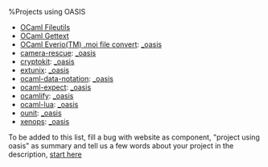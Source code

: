 %Projects using OASIS

* [OCaml Fileutils](https://forge.ocamlcore.org/projects/ocaml-fileutils)
* [OCaml Gettext](https://forge.ocamlcore.org/projects/ocaml-gettext)
* [OCaml Everio(TM) .moi file convert](https://forge.ocamlcore.org/projects/ocaml-moifile/): 
  [\_oasis](http://darcs.ocamlcore.org/cgi-bin/darcsweb.cgi?r=ocaml-moifile;a=headblob;f=/_oasis)
* [camera-rescue](https://forge.ocamlcore.org/projects/camera-rescue):
  [\_oasis](http://darcs.ocamlcore.org/cgi-bin/darcsweb.cgi?r=camera-rescue;a=headblob;f=/_oasis)
* [cryptokit](https://forge.ocamlcore.org/projects/cryptokit):
  [\_oasis](https://forge.ocamlcore.org/scm/viewvc.php/trunk/_oasis?view=markup&root=cryptokit)
* [extunix](https://forge.ocamlcore.org/projects/extunix):
  [\_oasis](http://git.ocamlcore.org/cgi-bin/gitweb.cgi?p=extunix/extunix.git;a=blob;f=_oasis)
* [ocaml-data-notation](https://forge.ocamlcore.org/projects/odn):
  [\_oasis](http://darcs.ocamlcore.org/cgi-bin/darcsweb.cgi?r=ocaml-data-notation;a=headblob;f=/_oasis)
* [ocaml-expect](https://forge.ocamlcore.org/projects/ocaml-expect):
  [\_oasis](http://darcs.ocamlcore.org/cgi-bin/darcsweb.cgi?r=ocaml-expect;a=headblob;f=/_oasis)
* [ocamlify](https://forge.ocamlcore.org/projects/ocamlify):
  [\_oasis](http://darcs.ocamlcore.org/cgi-bin/darcsweb.cgi?r=ocamlify;a=headblob;f=/_oasis)
* [ocaml-lua](https://forge.ocamlcore.org/projects/ocaml-lua):
  [\_oasis](http://git.ocamlcore.org/cgi-bin/gitweb.cgi?p=ocaml-lua/ocaml-lua.git;a=blob;f=_oasis)
* [ounit](https://forge.ocamlcore.org/projects/ounit):
  [\_oasis](http://darcs.ocamlcore.org/cgi-bin/darcsweb.cgi?r=ounit;a=headblob;f=/_oasis)
* [xenops](http://github.com/xen-org/xenops):
  [\_oasis](http://github.com/xen-org/xenops/blob/master/_oasis)


To be added to this list, fill a bug with website as component, "project using
oasis" as summary and tell us a few words about your project in the
description, 
[start here](https://forge.ocamlcore.org/tracker/?func=add&group_id=54&atid=291)
